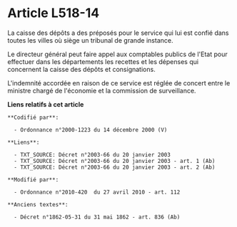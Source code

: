 # Article L518-14

La caisse des dépôts a des préposés pour le service qui lui est confié dans toutes les villes où siège un tribunal de grande
instance.

Le directeur général peut faire appel aux comptables publics de l'Etat pour effectuer dans les départements les recettes et
les dépenses qui concernent la caisse des dépôts et consignations.

L'indemnité accordée en raison de ce service est réglée de concert entre le ministre chargé de l'économie et la commission de
surveillance.

**Liens relatifs à cet article**

	**Codifié par**:

	  - Ordonnance n°2000-1223 du 14 décembre 2000 (V)

	**Liens**:

	  - TXT_SOURCE: Décret n°2003-66 du 20 janvier 2003
	  - TXT_SOURCE: Décret n°2003-66 du 20 janvier 2003 - art. 1 (Ab)
	  - TXT_SOURCE: Décret n°2003-66 du 20 janvier 2003 - art. 2 (Ab)

	**Modifié par**:

	  - Ordonnance n°2010-420  du 27 avril 2010 - art. 112

	**Anciens textes**:

	  - Décret n°1862-05-31 du 31 mai 1862 - art. 836 (Ab)
